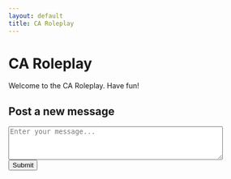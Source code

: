 ```yaml
---
layout: default
title: CA Roleplay
---
```


# CA Roleplay

Welcome to the CA Roleplay. Have fun!

<div id="posts-container">
  <!-- Posts from the "CA Roleplay" thread will be loaded here -->
</div>

<h2>Post a new message</h2>
<form id="ca-roleplay-form">
  <textarea name="content" id="post-content" rows="4" cols="50" placeholder="Enter your message..."></textarea><br>
  <button type="submit">Submit</button>
</form>

<!-- LifeViewer container (hidden initially) -->
<div class="viewer" id="lifeviewer-container" style="display:none;">
  <div class="lv-buttons">
    <button onclick="document.getElementById('lv-text').innerHTML=''">Clear</button>
    <button onclick="updateMe(this)">Show in Viewer</button>
  </div>
  <textarea class="lv-rle" id="lv-text"></textarea><br/>
  <canvas height="400" width="600"></canvas>
</div>

<script src="{{ '/lv-plugin.js' | relative_url }}"></script>
<script>
  const threadName = "CA Roleplay";
  const postsContainer = document.getElementById('posts-container');

  // Fetch posts from your middleman API
  async function loadPosts() {
    const response = await fetch(`/api/getPosts?thread=${encodeURIComponent(threadName)}`);
    const posts = await response.json();
    postsContainer.innerHTML = '';
    posts.forEach(post => {
      const postEl = document.createElement('div');
      postEl.className = 'post';
      // Wrap code-formatted text in <code>
      postEl.innerHTML = post.content.replace(/`([^`]+)`/g, '<code>$1</code>');
      postsContainer.appendChild(postEl);
    });
    attachCodeClick();
  }

  // Attach LifeViewer to all code blocks
  function attachCodeClick() {
    document.querySelectorAll('#posts-container code').forEach(code => {
      code.style.cursor = 'pointer';
      code.onclick = () => {
        const lvContainer = document.getElementById('lifeviewer-container');
        lvContainer.style.display = 'block';
        document.getElementById('lv-text').value = code.textContent;
      };
    });
  }

  // Handle form submission
  document.getElementById('ca-roleplay-form').addEventListener('submit', async (e) => {
    e.preventDefault();
    const content = document.getElementById('post-content').value;
    if (!content.trim()) return;
    await fetch('/api/postMessage', {
      method: 'POST',
      headers: {'Content-Type':'application/json'},
      body: JSON.stringify({thread: threadName, content})
    });
    document.getElementById('post-content').value = '';
    loadPosts(); // reload after submission
  });

  // Initial load
  loadPosts();
</script>
